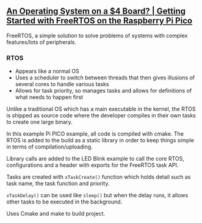 
## [An Operating System on a $4 Board? | Getting Started with FreeRTOS on the Raspberry Pi Pico](https://youtu.be/5pUY7xVE2gU)

FreeRTOS, a simple solution to solve problems of systems with complex features/lots of peripherals.

### RTOS
+ Appears like a normal OS
+ Uses a scheduler to switch between threads that then gives illusions of several cores to handle various tasks
+ Allows for task priority, so manages tasks and allows for definitions of what needs to happen first

Unlike a traditional OS which has a main executable in the kernel, the RTOS is shipped as source code where the developer compiles in their own tasks to create one large binary.  

In this example Pi PICO example, all code is compiled with cmake. The RTOS is added to the build as a static library in order to keep things simple in terms of compilation/uploading. 

Library calls are added to the LED Blink example to call the core RTOS, configurations and a header with exports for the FreeRTOS task API.

Tasks are created with `xTaskCreate()` function which holds detail such as task name, the task function and priority.

`vTaskDelay()` can be used like `sleep()` but when the delay runs, it allows other tasks to be executed in the background. 

Uses Cmake and make to build project.